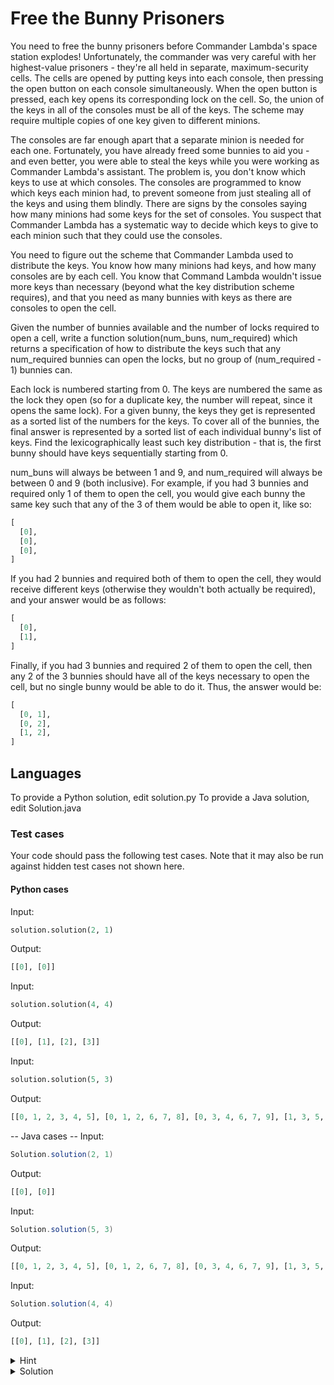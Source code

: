 # Free the Bunny Prisoners

You need to free the bunny prisoners before Commander Lambda's space station explodes! Unfortunately, the commander was very careful with her highest-value prisoners - they're all held in separate, maximum-security cells. The cells are opened by putting keys into each console, then pressing the open button on each console simultaneously. When the open button is pressed, each key opens its corresponding lock on the cell. So, the union of the keys in all of the consoles must be all of the keys. The scheme may require multiple copies of one key given to different minions.

The consoles are far enough apart that a separate minion is needed for each one. Fortunately, you have already freed some bunnies to aid you - and even better, you were able to steal the keys while you were working as Commander Lambda's assistant. The problem is, you don't know which keys to use at which consoles. The consoles are programmed to know which keys each minion had, to prevent someone from just stealing all of the keys and using them blindly. There are signs by the consoles saying how many minions had some keys for the set of consoles. You suspect that Commander Lambda has a systematic way to decide which keys to give to each minion such that they could use the consoles.

You need to figure out the scheme that Commander Lambda used to distribute the keys. You know how many minions had keys, and how many consoles are by each cell. You know that Command Lambda wouldn't issue more keys than necessary (beyond what the key distribution scheme requires), and that you need as many bunnies with keys as there are consoles to open the cell.

Given the number of bunnies available and the number of locks required to open a cell, write a function solution(num_buns, num_required) which returns a specification of how to distribute the keys such that any num_required bunnies can open the locks, but no group of (num_required - 1) bunnies can.

Each lock is numbered starting from 0. The keys are numbered the same as the lock they open (so for a duplicate key, the number will repeat, since it opens the same lock). For a given bunny, the keys they get is represented as a sorted list of the numbers for the keys. To cover all of the bunnies, the final answer is represented by a sorted list of each individual bunny's list of keys. Find the lexicographically least such key distribution - that is, the first bunny should have keys sequentially starting from 0.

num_buns will always be between 1 and 9, and num_required will always be between 0 and 9 (both inclusive). For example, if you had 3 bunnies and required only 1 of them to open the cell, you would give each bunny the same key such that any of the 3 of them would be able to open it, like so:

```python
[
  [0],
  [0],
  [0],
]
```

If you had 2 bunnies and required both of them to open the cell, they would receive different keys (otherwise they wouldn't both actually be required), and your answer would be as follows:

```python
[
  [0],
  [1],
]
```

Finally, if you had 3 bunnies and required 2 of them to open the cell, then any 2 of the 3 bunnies should have all of the keys necessary to open the cell, but no single bunny would be able to do it.  Thus, the answer would be:

```python
[
  [0, 1],
  [0, 2],
  [1, 2],
]
```

## Languages

To provide a Python solution, edit solution.py
To provide a Java solution, edit Solution.java

### Test cases

Your code should pass the following test cases.
Note that it may also be run against hidden test cases not shown here.

#### Python cases

Input:

```python
solution.solution(2, 1)
```

Output:

```python
[[0], [0]]
```

Input:

```python
solution.solution(4, 4)
```

Output:

```python
[[0], [1], [2], [3]]
```

Input:

```python
solution.solution(5, 3)
```

Output:

```python
[[0, 1, 2, 3, 4, 5], [0, 1, 2, 6, 7, 8], [0, 3, 4, 6, 7, 9], [1, 3, 5, 6, 8, 9], [2, 4, 5, 7, 8, 9]]
```

-- Java cases --
Input:

```java
Solution.solution(2, 1)
```

Output:

```python
[[0], [0]]
```

Input:

```java
Solution.solution(5, 3)
```

Output:

```python
[[0, 1, 2, 3, 4, 5], [0, 1, 2, 6, 7, 8], [0, 3, 4, 6, 7, 9], [1, 3, 5, 6, 8, 9], [2, 4, 5, 7, 8, 9]]
```

Input:

```java
Solution.solution(4, 4)
```

Output:

```python
[[0], [1], [2], [3]]
```

<details>
  <summary>Hint</summary>

Let's reverse the problem. What is the minimum number of copies of each key should we make to satisfy the scheme?
</details>

<details>
  <summary>Solution</summary>

Let's reverse the problem. If you choose `num_required - 1` bunnies already, then the union of all keys among those bunnies $\{0, ..., K\}\setminus\{i\}$ where $K$ is the minimum number of keys and $i$ is the missing keys that could be filled by any of `num_buns - num_required + 1` remaining bunnies. That mean for each key, there should be at least `num_buns - num_required + 1` bunnies keeping it. As a result, the problem becomes how to generate all combinations of `num_buns - num_required + 1` bunnies out of `num_buns` bunnies in a dictionary order and distribute keys to those bunnies.

Space complexity: $O(num\_buns\times {num\_buns-1\choose num\_required - 1})$ (since you need to store the number of bunnies with their corresponding keys)
Time complexity: $O((num\_buns - num\_required + 1)\times {num\_buns\choose num\_buns - num\_required + 1})$
</details>

